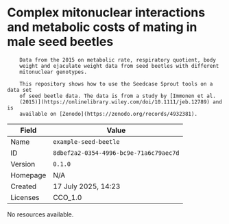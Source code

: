 # Complex mitonuclear interactions and metabolic costs of mating in male seed beetles


        Data from the 2015 on metabolic rate, respiratory quotient, body
        weight and ejaculate weight data from seed beetles with different
        mitonuclear genotypes.

        This repository shows how to use the Seedcase Sprout tools on a data set
        of seed beetle data. The data is from a study by [Immonen et al.
        (2015)](https://onlinelibrary.wiley.com/doi/10.1111/jeb.12789) and is
        available on [Zenodo](https://zenodo.org/records/4932381).
    

| Field    | Value                                   |
|----------|-----------------------------------------|
| Name     | `example-seed-beetle`     |
| ID       | `8dbef2a2-0354-4996-bc9e-71a6c79aec7d`       |
| Version  | `0.1.0`  |
| Homepage | N/A |
| Created  | 17 July 2025, 14:23  |
| Licenses | CCO_1.0  |

No resources available.
